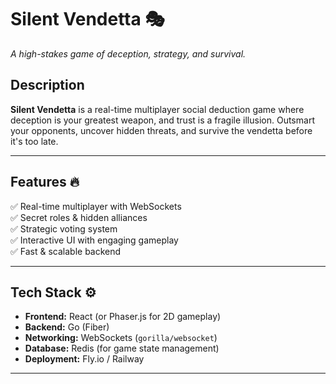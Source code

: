 # Silent Vendetta 🎭  

_A high-stakes game of deception, strategy, and survival._  

## Description  
**Silent Vendetta** is a real-time multiplayer social deduction game where deception is your greatest weapon, and trust is a fragile illusion. Outsmart your opponents, uncover hidden threats, and survive the vendetta before it's too late.  

---

## Features 🔥  
✅ Real-time multiplayer with WebSockets  
✅ Secret roles & hidden alliances  
✅ Strategic voting system  
✅ Interactive UI with engaging gameplay  
✅ Fast & scalable backend  

---

## Tech Stack ⚙️  
- **Frontend:** React (or Phaser.js for 2D gameplay)  
- **Backend:** Go (Fiber)  
- **Networking:** WebSockets (`gorilla/websocket`)  
- **Database:** Redis (for game state management)  
- **Deployment:** Fly.io / Railway  

---

